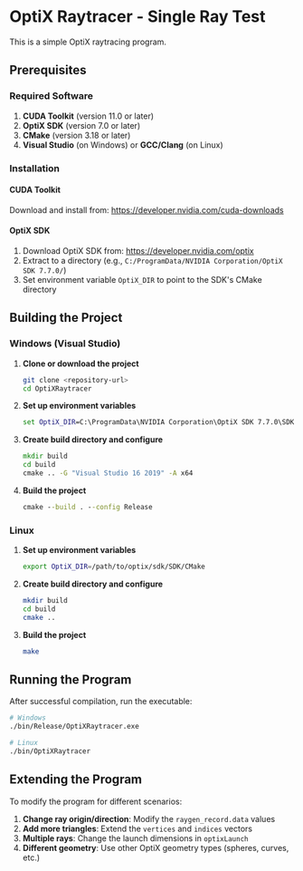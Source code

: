 # OptiX Raytracer - Single Ray Test

This is a simple OptiX raytracing program.

## Prerequisites

### Required Software
1. **CUDA Toolkit** (version 11.0 or later)
2. **OptiX SDK** (version 7.0 or later)
3. **CMake** (version 3.18 or later)
4. **Visual Studio** (on Windows) or **GCC/Clang** (on Linux)

### Installation

#### CUDA Toolkit
Download and install from: https://developer.nvidia.com/cuda-downloads

#### OptiX SDK
1. Download OptiX SDK from: https://developer.nvidia.com/optix
2. Extract to a directory (e.g., `C:/ProgramData/NVIDIA Corporation/OptiX SDK 7.7.0/`)
3. Set environment variable `OptiX_DIR` to point to the SDK's CMake directory

## Building the Project

### Windows (Visual Studio)

1. **Clone or download the project**
   ```bash
   git clone <repository-url>
   cd OptiXRaytracer
   ```

2. **Set up environment variables**
   ```cmd
   set OptiX_DIR=C:\ProgramData\NVIDIA Corporation\OptiX SDK 7.7.0\SDK\CMake
   ```

3. **Create build directory and configure**
   ```cmd
   mkdir build
   cd build
   cmake .. -G "Visual Studio 16 2019" -A x64
   ```

4. **Build the project**
   ```cmd
   cmake --build . --config Release
   ```

### Linux

1. **Set up environment variables**
   ```bash
   export OptiX_DIR=/path/to/optix/sdk/SDK/CMake
   ```

2. **Create build directory and configure**
   ```bash
   mkdir build
   cd build
   cmake ..
   ```

3. **Build the project**
   ```bash
   make
   ```

## Running the Program

After successful compilation, run the executable:

```bash
# Windows
./bin/Release/OptiXRaytracer.exe

# Linux
./bin/OptiXRaytracer
```
## Extending the Program

To modify the program for different scenarios:

1. **Change ray origin/direction**: Modify the `raygen_record.data` values
2. **Add more triangles**: Extend the `vertices` and `indices` vectors
3. **Multiple rays**: Change the launch dimensions in `optixLaunch`
4. **Different geometry**: Use other OptiX geometry types (spheres, curves, etc.)